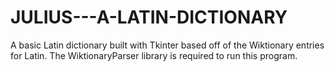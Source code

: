 # JULIUS---A-LATIN-DICTIONARY
A basic Latin dictionary built with Tkinter based off of the Wiktionary entries for Latin.
The WiktionaryParser library is required to run this program.
